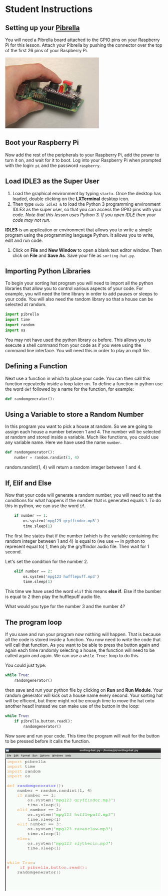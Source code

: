 # Student Instructions

## Setting up your [Pibrella](http://pibrella.com/#setup)

You will need a Pibrella board attached to the GPIO pins on your Raspberry Pi for this lesson. Attach your Pibrella by pushing the connector over the top of the first 26 pins of your Raspberry Pi.

![](images/setup-pibrella.jpg)


## Boot your Raspberry Pi

Now add the rest of the peripherals to your Raspberry Pi, add the power to turn it on, and wait for it to boot. Log into your Raspberry Pi when prompted with the login: `pi` and the password `raspberry`.

## Load IDLE3 as the Super User

1. Load the graphical environment by typing `startx`. Once the desktop has loaded, double clicking on the **LXTerminal** desktop icon. 
1. Then type `sudo idle3 &` to load the Python 3 programming environment IDLE3 as the super user, so that you can access the GPIO pins with your code.
  *Note that this lesson uses Python 3. If you open IDLE then your code may not run.*
  
  **IDLE3** is an application or environment that allows you to write a simple program using the programming language Python. It   allows you to write, edit and run code. 

1. Click on **File** and **New Window** to open a blank text editor window. Then click on **File** and **Save As**. Save your file as `sorting-hat.py`.

## Importing Python Libraries

To begin your sorting hat program you will need to import all the python libraries that allow you to control various aspects of your code. For example, you will need the time library in order to add pauses or sleeps to your code. You will also need the random library so that a house can be selected at random.

 ```python
 import pibrella
 import time
 import random
 import os
 ```
 
 You may not have used the python library `os` before. This allows you to execute a shell command from your code as if you were using the command line interface. You will need this in order to play an mp3 file.
 
## Defining a Function

Next use a function in which to place your code. You can then call this function repeatedly inside a loop later on. To define a function in python use the word `def` followed by a name for the function, for example:

```python
def randomgenerator():
```

## Using a Variable to store a Random Number

In this program you want to pick a house at random. So we are going to assign each house a number between 1 and 4. The number will be selected at random and stored inside a variable. Much like functions, you could use any variable name. Here we have used the name `number`. 

```python
def randomgenerator():
    number = random.randint(1, 4)
```
random.randint(1, 4) will return a random integer between 1 and 4. 

## If, Elif and Else

Now that your code will generate a random number, you will need to set the conditions for what happens if the number that is generated equals 1. To do this in python, we can use the word `if`.

```python
    if number == 1:
        os.system('mpg123 gryffindor.mp3')
        time.sleep(1)
```

The first line states that if the number (which is the variable containing the random integer between 1 and 4) is equal to (we use `==` in python to represent equal to) 1, then ply the gryffindor audio file. Then wait for 1 second.

Let's set the condition for the number 2.

```python
    elif number == 2:
        os.system('mpg123 hufflepuff.mp3')
        time.sleep(1)
```

This time we have used the word `elif` this means **else if**. Else if the bumber is equal to 2 then play the hufflepuff audio file. 

What would you type for the number 3 and the number 4?

## The program loop
If you save and run your program now nothing will happen. That is because all the code is stored inside a function. You now need to write the code that will call that function. As you want to be able to press the button again and again each time randomly selecting a house, the function will need to be called again and again. We can use a `while True:` loop to do this.

You could just type:

```python
while True:
    randomgenerator()
```
then save and run your python file by clicking on **Run** and **Run Module**. Your random generator will kick out a house name every second. Your sorting hat will be efficent, but there might not be enough time to move the hat onto another head! Instead we can make use of the button in the loop:

```python
while True:
    if pibrella.button.read():
        randomgenerator()
```
Now save and run your code. This time the program will wait for the button to be pressed before it calls the function. 

![](images/sorting-hat-code.png)

